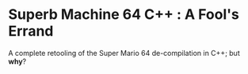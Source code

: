 # Superb Machine 64 C++ : A Fool's Errand
A complete retooling of the Super Mario 64 de-compilation in C++; but **why**?
